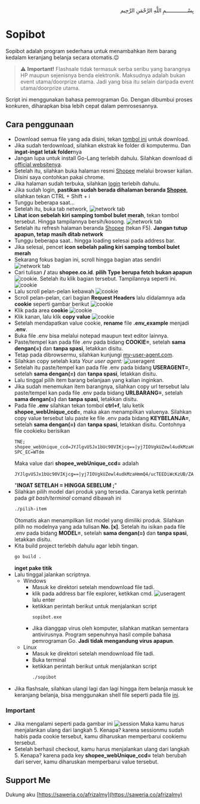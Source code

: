 <p align="right">
بِسْــــــــــــــمِ اللَّهِ الرَّحْمَنِ الرَّحِيم 
</p>

# Sopibot

Sopibot adalah program sederhana untuk menambahkan item barang kedalam keranjang belanja secara otomatis.😉
> ⚠️ **Important!**
Flashsale tidak termasuk serba seribu yang barangnya HP maupun sejenisnya benda elektronik.
Maksudnya adalah bukan event utama/doorprize utama.
Jadi yang bisa itu selain daripada event utama/doorprize utama.

Script ini menggunakan bahasa pemrograman Go. Dengan dibumbui proses konkuren, diharapkan bisa lebih cepat dalam pemrosesannya.

## Cara penggunaan
- Download semua file yang ada disini, tekan [tombol ini](https://github.com/afrizal423/sopibot/archive/refs/heads/master.zip) untuk download.
- Jika sudah terdownload, silahkan ekstrak ke folder di komputermu. Dan **ingat-ingat letak folder**nya
- Jangan lupa untuk install Go-Lang terlebih dahulu. Silahkan download di [official websitenya](https://go.dev/dl/).
- Setelah itu, silahkan buka halaman resmi [Shopee](https://shopee.co.id/) melalui browser kalian. Disini saya contohkan pakai chrome.
- Jika halaman sudah terbuka, silahkan [login](https://shopee.co.id/buyer/login) terlebih dahulu.
- Jika sudah login, **pastikan sudah berada dihalaman beranda [Shopee](https://shopee.co.id/)**, silahkan tekan CTRL + Shift + i
- Tunggu beberapa saat...
- Setelah itu, buka tab network, ![network tab](assets/1.png)
- **Lihat icon sebelah kiri samping tombol bulet merah**, tekan tombol tersebut. Hingga tampilannya bersih/kosong. ![network tab](assets/2.png)
- Setelah itu refresh halaman beranda [Shopee](https://shopee.co.id/) (tekan F5). **Jangan tutup apapun, tetap masih ditab network**
- Tunggu beberapa saat.. hingga loading selesai pada address bar.
- Jika selesai, pencet **icon sebelah paling kiri samping tombol bulet merah**
- Sekarang fokus bagian ini, scroll hingga bagian atas sendiri ![network tab](assets/4.png)
- Cari tulisan **/** atau **shopee.co.id**. **pilih Type berupa fetch bukan apapun**![cookie](assets/5.png). Setelah itu klik bagian tersebut. Tampilannya seperti ini. ![cookie](assets/5-1.png)
- Lalu scroll pelan-pelan kebawah ![cookie](assets/5-2.png)
- Scroll pelan-pelan, cari bagian **Request Headers** lalu didalamnya ada **cookie** seperti gambar berikut ![cookie](assets/6.png)
- Klik pada area **cookie** ![cookie](assets/6-1.png)
- Klik kanan, lalu klik **copy value** ![cookie](assets/6-2.png)
- Setelah mendapatkan value cookie, **rename** file **.env_example** menjadi **.env**. 
- Buka file .env bisa melalui notepad maupun text editor lainnya.
- Paste/tempel kan pada file .env pada bidang **COOKIE=**, setelah **sama dengan(=)** dan **tanpa spasi**, letakkan disitu.
- Tetap pada dibrowsermu, silahkan kunjungi [my-user-agent.com](http://my-user-agent.com/).
- Silahkan copy setelah kata *Your user agent:* ![useragent](assets/7.png)
- Setelah itu paste/tempel kan pada file .env pada bidang **USERAGENT=**, setelah **sama dengan(=)** dan **tanpa spasi**, letakkan disitu.
- Lalu tinggal pilih item barang belanjaan yang kalian inginkan.
- Jika sudah menemukan item barangnya, silahkan copy url tersebut lalu paste/tempel kan pada file .env pada bidang **URLBARANG=**, setelah **sama dengan(=)** dan **tanpa spasi**, letakkan disitu.
- Pada file **.env** silahkan tekan tombol **ctrl+f**, lalu ketik **shopee_webUnique_ccd=**, maka akan menampilkan valuenya. Silahkan copy value tersebut lalu paste ke file .env pada bidang **KEYBELANJA=**, setelah **sama dengan(=)** dan **tanpa spasi**, letakkan disitu.
    Contohnya
    file cookieku berisikan
    ```
    TNE; shopee_webUnique_ccd=JYJlgvUSJx1bUc90VIKjcg==|yj7IOVgkUZewl4udkMzaHmmQ4/ucTEEDiWcKzUB/ZAvaV52TxhRlMBOtjxfEgB5x2LVUTLo7lOOkOKvURCdGoYwBERA=|UcfYhm1rKo7Tc95v|05|3; SPC_EC=WTdm
    ```
    Maka value dari **shopee_webUnique_ccd=** adalah
    ```
    JYJlgvUSJx1bUc90VIKjcg==|yj7IOVgkUZewl4udkMzaHmmQ4/ucTEEDiWcKzUB/ZAvaV52TxhRlMBOtjxfEgB5x2LVUTLo7lOOkOKvURCdGoYwBERA=|UcfYhm1rKo7Tc95v|05|3
    ```
    "**INGAT SETELAH = HINGGA SEBELUM ;**"
- Silahkan pilih model dari produk yang tersedia.
    Caranya ketik perintah pada *git bash/terminal* comand dibawah ini
    ```bash
    ./pilih-item
    ```
    Otomatis akan menampilkan list model yang dimiliki produk.
    Silahkan pilih no modelnya yang ada tulisan **No. [x]**.
    Setelah itu isikan pada file .env pada bidang **MODEL=**, setelah **sama dengan(=)** dan **tanpa spasi**, letakkan disitu.
- Kita build project terlebih dahulu agar lebih tingan.
    ```bash
    go build .
    ```
    **inget pake titik**
- Lalu tinggal jalankan scriptnya.
    - Windows
        - Masuk ke direktori setelah mendownload file tadi.
        - klik pada address bar file explorer, ketikkan cmd. ![useragent](assets/8.png) lalu enter
        - ketikkan perintah berikut untuk menjalankan script
            ```bash
            sopibot.exe
            ```
        - Jika dianggap virus oleh komputer, silahkan matikan sementara antivirusnya. Program sepenuhnya hasil compile bahasa pemrograman Go. **Jadi tidak mengandung virus apapun**.
    - Linux
        - Masuk ke direktori setelah mendownload file tadi.
        - Buka terminal
        - ketikkan perintah berikut untuk menjalankan script
            ```bash
            ./sopibot
            ```
- Jika flashsale, silahkan ulangi lagi dan lagi hingga item belanja masuk ke keranjang belanja, bisa menggunakan shell file seperti pada file [ini](gaskeun.sh).

### Important
- Jika mengalami seperti pada gambar ini ![session](assets/9.png)
    Maka kamu harus menjalankan ulang dari langkah 5. Kenapa? karena sessionmu sudah habis pada cookie tersebut, kamu diharuskan memperbarui cookiemu tersebut.
- Setelah berhasil checkout, kamu harus menjalankan ulang dari langkah 5. Kenapa? karena pada key **shopee_webUnique_ccd=** telah berubah dari server, kamu diharuskan memperbarui value tersebut.

## Support Me
Dukung aku [https://saweria.co/afrizalmy](https://saweria.co/afrizalmy)
